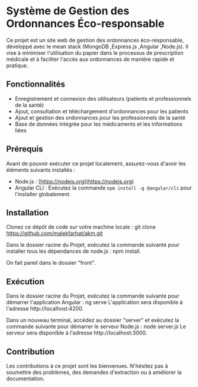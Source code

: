 # Système de Gestion des Ordonnances Éco-responsable

Ce projet est un site web de gestion des ordonnances éco-responsable, développé avec le mean stack (MongoDB ,Express.js ,Angular ,Node.js).
Il vise à minimiser l'utilisation du papier dans le processus de prescription médicale et à faciliter l'accès aux ordonnances de manière rapide et pratique.

## Fonctionnalités

- Enregistrement et connexion des utilisateurs (patients et professionnels de la santé)
- Ajout, consultation et téléchargement d'ordonnances pour les patients
- Ajout et gestion des ordonnances pour les professionnels de la santé
- Base de données intégrée pour les médicaments et les informations liées

## Prérequis

Avant de pouvoir exécuter ce projet localement, assurez-vous d'avoir les éléments suivants installés :

- Node.js : [https://nodejs.org](https://nodejs.org)
- Angular CLI : Exécutez la commande `npm install -g @angular/cli` pour l'installer globalement.

## Installation
Clonez ce dépôt de code sur votre machine locale :
git clone https://github.com/malekfarhat/akm.git

Dans le dossier racine du Projet, exécutez la commande suivante pour installer tous les dépendances de node.js :
npm install.

On fait pareil dans le dossier "front".


## Exécution
Dans le dossier racine du Projet, exécutez la commande suivante pour démarrer l'application Angular :
ng serve
L'application sera disponible à l'adresse http://localhost:4200.

Dans un nouveau terminal, accédez au dossier "server" et exécutez la commande suivante pour démarrer le serveur Node.js :
node server.js
Le serveur sera disponible à l'adresse http://localhost:3000.

## Contribution
Les contributions à ce projet sont les bienvenues. N'hésitez pas à soumettre des problèmes, des demandes d'extraction ou à améliorer la documentation.
